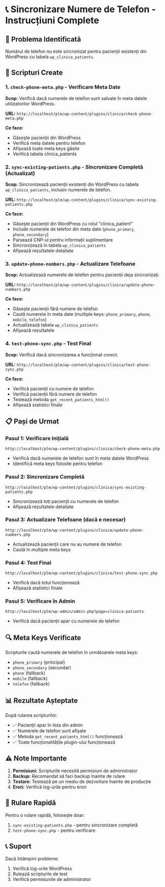 # 📞 Sincronizare Numere de Telefon - Instrucțiuni Complete

## 🎯 Problema Identificată

Numărul de telefon nu este sincronizat pentru pacienții existenți din WordPress cu tabela `wp_clinica_patients`.

## 🔧 Scripturi Create

### 1. `check-phone-meta.php` - Verificare Meta Date
**Scop:** Verifică dacă numerele de telefon sunt salvate în meta datele utilizatorilor WordPress.

**URL:** `http://localhost/plm/wp-content/plugins/clinica/check-phone-meta.php`

**Ce face:**
- Găsește pacienții din WordPress
- Verifică meta datele pentru telefon
- Afișează toate meta keys găsite
- Verifică tabela clinica_patients

### 2. `sync-existing-patients.php` - Sincronizare Completă (Actualizat)
**Scop:** Sincronizează pacienții existenți din WordPress cu tabela `wp_clinica_patients`, inclusiv numerele de telefon.

**URL:** `http://localhost/plm/wp-content/plugins/clinica/sync-existing-patients.php`

**Ce face:**
- Găsește pacienții din WordPress cu rolul "clinica_patient"
- Include numerele de telefon din meta date (`phone_primary`, `phone_secondary`)
- Parsează CNP-ul pentru informații suplimentare
- Sincronizează în tabela `wp_clinica_patients`
- Afișează rezultatele detaliate

### 3. `update-phone-numbers.php` - Actualizare Telefoane
**Scop:** Actualizează numerele de telefon pentru pacienții deja sincronizați.

**URL:** `http://localhost/plm/wp-content/plugins/clinica/update-phone-numbers.php`

**Ce face:**
- Găsește pacienții fără numere de telefon
- Caută numerele în meta date (multiple keys: `phone_primary`, `phone`, `mobile`, `telefon`)
- Actualizează tabela `wp_clinica_patients`
- Afișează rezultatele

### 4. `test-phone-sync.php` - Test Final
**Scop:** Verifică dacă sincronizarea a funcționat corect.

**URL:** `http://localhost/plm/wp-content/plugins/clinica/test-phone-sync.php`

**Ce face:**
- Verifică pacienții cu numere de telefon
- Verifică pacienții fără numere de telefon
- Testează metoda `get_recent_patients_html()`
- Afișează statistici finale

## 📋 Pași de Urmat

### Pasul 1: Verificare Inițială
```
http://localhost/plm/wp-content/plugins/clinica/check-phone-meta.php
```
- Verifică dacă numerele de telefon sunt în meta datele WordPress
- Identifică meta keys folosite pentru telefon

### Pasul 2: Sincronizare Completă
```
http://localhost/plm/wp-content/plugins/clinica/sync-existing-patients.php
```
- Sincronizează toți pacienții cu numerele de telefon
- Afișează rezultatele detaliate

### Pasul 3: Actualizare Telefoane (dacă e necesar)
```
http://localhost/plm/wp-content/plugins/clinica/update-phone-numbers.php
```
- Actualizează pacienții care nu au numere de telefon
- Caută în multiple meta keys

### Pasul 4: Test Final
```
http://localhost/plm/wp-content/plugins/clinica/test-phone-sync.php
```
- Verifică dacă totul funcționează
- Afișează statistici finale

### Pasul 5: Verificare în Admin
```
http://localhost/plm/wp-admin/admin.php?page=clinica-patients
```
- Verifică dacă pacienții apar cu numerele de telefon

## 🔍 Meta Keys Verificate

Scripturile caută numerele de telefon în următoarele meta keys:
- `phone_primary` (principal)
- `phone_secondary` (secundar)
- `phone` (fallback)
- `mobile` (fallback)
- `telefon` (fallback)

## 📊 Rezultate Așteptate

După rularea scripturilor:
- ✅ Pacienții apar în lista din admin
- ✅ Numerele de telefon sunt afișate
- ✅ Metoda `get_recent_patients_html()` funcționează
- ✅ Toate funcționalitățile plugin-ului funcționează

## ⚠️ Note Importante

1. **Permisiuni:** Scripturile necesită permisiuni de administrator
2. **Backup:** Recomandat să faci backup înainte de rulare
3. **Testare:** Testează pe un mediu de dezvoltare înainte de producție
4. **Erori:** Verifică log-urile pentru erori

## 🚀 Rulare Rapidă

Pentru o rulare rapidă, folosește doar:
1. `sync-existing-patients.php` - pentru sincronizare completă
2. `test-phone-sync.php` - pentru verificare

## 📞 Suport

Dacă întâmpini probleme:
1. Verifică log-urile WordPress
2. Rulează scripturile de test
3. Verifică permisiunile de administrator 